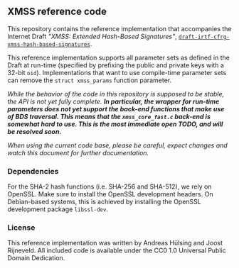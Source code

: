 ## XMSS reference code

This repository contains the reference implementation that accompanies the Internet Draft _"XMSS: Extended Hash-Based Signatures"_, [`draft-irtf-cfrg-xmss-hash-based-signatures`](https://datatracker.ietf.org/doc/draft-irtf-cfrg-xmss-hash-based-signatures/).

This reference implementation supports all parameter sets as defined in the Draft at run-time (specified by prefixing the public and private keys with a 32-bit `oid`). Implementations that want to use compile-time parameter sets can remove the `struct xmss_params` function parameter.

_While the behavior of the code in this repository is supposed to be stable, the API is not yet fully complete. **In particular, the wrapper for run-time parameters does not yet support the back-end functions that make use of BDS traversal. This means that the `xmss_core_fast.c` back-end is somewhat hard to use. This is the most immediate open TODO, and will be resolved soon.**_

_When using the current code base, please be careful, expect changes and watch this document for further documentation._

### Dependencies

For the SHA-2 hash functions (i.e. SHA-256 and SHA-512), we rely on OpenSSL. Make sure to install the OpenSSL development headers. On Debian-based systems, this is achieved by installing the OpenSSL development package `libssl-dev`.

### License

This reference implementation was written by Andreas Hülsing and Joost Rijneveld. All included code is available under the CC0 1.0 Universal Public Domain Dedication.

